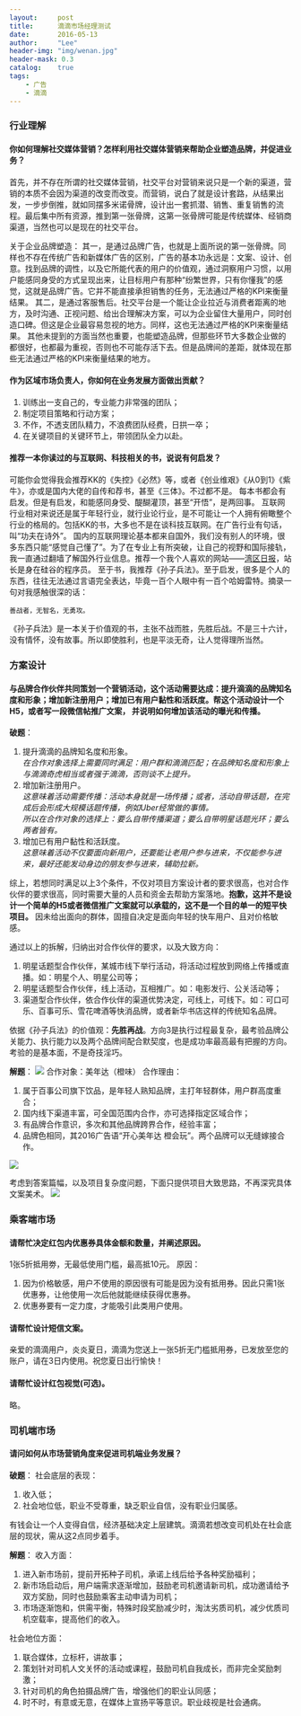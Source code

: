 ```yaml
---
layout:     post
title:      滴滴市场经理测试
date:       2016-05-13
author:     "Lee"
header-img: "img/wenan.jpg"
header-mask: 0.3
catalog:    true
tags:
    - 广告
    - 滴滴
---
```

### 行业理解

#### 你如何理解社交媒体营销？怎样利用社交媒体营销来帮助企业塑造品牌，并促进业务？

首先，并不存在所谓的社交媒体营销，社交平台对营销来说只是一个新的渠道，营销的本质不会因为渠道的改变而改变。而营销，说白了就是设计套路，从结果出发，一步步倒推，就如同摆多米诺骨牌，设计出一套抓潜、销售、重复销售的流程。最后集中所有资源，推到第一张骨牌，这第一张骨牌可能是传统媒体、经销商渠道，当然也可以是现在的社交平台。

关于企业品牌塑造：
其一，是通过品牌广告，也就是上面所说的第一张骨牌。同样也不存在传统广告和新媒体广告的区别，广告的基本功永远是：文案、设计、创意。找到品牌的调性，以及它所能代表的用户的价值观，通过洞察用户习惯，以用户能感同身受的方式呈现出来，让目标用户有那种“纷繁世界，只有你懂我”的感觉，这就是品牌广告。它并不能直接承担销售的任务，无法通过严格的KPI来衡量结果。
其二，是通过客服售后。社交平台是一个能让企业拉近与消费者距离的地方，及时沟通、正视问题、给出合理解决方案，可以为企业留住大量用户，同时创造口碑。但这是企业最容易忽视的地方。同样，这也无法通过严格的KPI来衡量结果。
其他未提到的方面当然也重要，也能塑造品牌，但那些环节大多数企业做的都很好，也都最为重视，否则也不可能存活下去。但是品牌间的差距，就体现在那些无法通过严格的KPI来衡量结果的地方。

#### 作为区域市场负责人，你如何在业务发展方面做出贡献？
1. 训练出一支自己的，专业能力非常强的团队；
2. 制定项目策略和行动方案；
3. 不作，不透支团队精力，不浪费团队经费，日拱一卒；
4. 在关键项目的关键环节上，带领团队全力以赴。

#### 推荐一本你读过的与互联网、科技相关的书，说说有何启发？
可能你会觉得我会推荐KK的《失控》《必然》等，或者《创业维艰》《从0到1》《紫牛》，亦或是国内大佬的自传和荐书，甚至《三体》。不过都不是。
每本书都会有启发。但是有启发，和能感同身受、醍醐灌顶，甚至“开悟”，是两回事。
互联网行业相对来说还是属于年轻行业，就行业论行业，是不可能让一个人拥有俯瞰整个行业的格局的。包括KK的书，大多也不是在谈科技互联网。在广告行业有句话，叫“功夫在诗外”。
国内的互联网理论基本都来自国外，我们没有别人的环境，很多东西只能“感觉自己懂了”。为了在专业上有所突破，让自己的视野和国际接轨，我一直通过翻墙了解国外行业信息。推荐一个我个人喜欢的网站——[湾区日报](https://wanqu.co/)，站长是身在硅谷的程序员。
至于书，我推荐《孙子兵法》。至于启发，很多是个人的东西，往往无法通过言语完全表达，毕竟一百个人眼中有一百个哈姆雷特。摘录一句对我感触很深的话：
```
善战者，无智名，无勇攻。
```
《孙子兵法》是一本关于价值观的书，主张不战而胜，先胜后战。不是三十六计，没有情怀，没有故事。所以即使胜利，也是平淡无奇，让人觉得理所当然。

### 方案设计

#### 与品牌合作伙伴共同策划一个营销活动，这个活动需要达成：提升滴滴的品牌知名度和形象；增加新注册用户；增加已有用户黏性和活跃度。帮这个活动设计一个H5，或者写一段微信帖推广文案， 并说明如何增加该活动的曝光和传播。

**破题**：
1. 提升滴滴的品牌知名度和形象。  
*在合作对象选择上需要同时满足：用户群和滴滴匹配；在品牌知名度和形象上与滴滴奇虎相当或者强于滴滴，否则谈不上提升。*
2. 增加新注册用户。  
*这意味着活动需要传播：活动本身就是一场传播；或者，活动自带话题，在完成后会形成大规模话题传播，例如Uber经常做的事情。  
所以在合作对象的选择上：要么自带传播渠道；要么自带明星话题光环；要么两者皆有。*
3. 增加已有用户黏性和活跃度。  
*这意味着活动不仅要面向新用户，还要能让老用户参与进来，不仅能参与进来，最好还能发动身边的朋友参与进来，辅助拉新。*

综上，若想同时满足以上3个条件，不仅对项目方案设计者的要求很高，也对合作伙伴的要求很高，同时需要大量的人员和资金去帮助方案落地。**抱歉，这并不是设计一个简单的H5或者微信推广文案就可以承载的，这不是一个目的单一的短平快项目。** 因未给出面向的群体，固擅自决定是面向年轻的快车用户、且对价格敏感。

通过以上的拆解，归纳出对合作伙伴的要求，以及大致方向：
1. 明星话题型合作伙伴，某城市线下举行活动，将活动过程放到网络上传播或直播。如：明星个人、明星公司等；
2. 明星话题型合作伙伴，线上活动，互相推广。如：电影发行、公关活动等；
3. 渠道型合作伙伴，依合作伙伴的渠道优势决定，可线上，可线下。如：可口可乐、百事可乐、雪花啤酒等快消品牌，或者新华书店这样的传统知名品牌。

依据《孙子兵法》的价值观：**先胜再战**。方向3是执行过程最复杂，最考验品牌公关能力、执行能力以及两个品牌间配合默契度，也是成功率最高最有把握的方向。考验的是基本面，不是奇技淫巧。

**解题**：
![](http://ww2.sinaimg.cn/large/a7456b5egw1f3t4lsugjwj20h803lweu.jpg)
合作对象：美年达（橙味）
合作理由：
1. 属于百事公司旗下饮品，是年轻人熟知品牌，主打年轻群体，用户群高度重合；
2. 国内线下渠道丰富，可全国范围内合作，亦可选择指定区域合作；
3. 有品牌合作意识，多次和其他品牌跨界合作，经验丰富；
4. 品牌色相同，其2016广告语“开心美年达 橙会玩”。两个品牌可以无缝嫁接合作。

![](http://ww4.sinaimg.cn/large/a7456b5egw1f3t53x6quoj20ei0cwq5e.jpg)

考虑到答案篇幅，以及项目复杂度问题，下面只提供项目大致思路，不再深究具体文案美术。
![](http://ww4.sinaimg.cn/large/a7456b5egw1f3t698baxnj21kw0fb762.jpg)

### 乘客端市场

#### 请帮忙决定红包内优惠券具体金额和数量，并阐述原因。

1张5折抵用劵，无最低使用门槛，最高抵10元。
原因：
1. 因为价格敏感，用户不使用的原因很有可能是因为没有抵用券。因此只需1张优惠券，让他使用一次后他就能继续获得优惠券。
2. 优惠券要有一定力度，才能吸引此类用户使用。

#### 请帮忙设计短信文案。

亲爱的滴滴用户，炎炎夏日，滴滴为您送上一张5折无门槛抵用券，已发放至您的账户，请在3日内使用。祝您夏日出行愉快！

#### 请帮忙设计红包视觉(可选)。

略。

### 司机端市场

#### 请问如何从市场营销角度来促进司机端业务发展？

**破题**：
社会底层的表现：
1. 收入低；
2. 社会地位低，职业不受尊重，缺乏职业自信，没有职业归属感。

有钱会让一个人变得自信，经济基础决定上层建筑。滴滴若想改变司机处在社会底层的现状，需从这2点同步着手。

**解题**：
收入方面：
1. 进入新市场前，提前开拓种子司机，承诺上线后给予各种奖励福利；
2. 新市场启动后，用户端需求逐渐增加，鼓励老司机邀请新司机，成功邀请给予双方奖励，同时也鼓励乘客主动申请为司机；
3. 市场逐渐饱和，供需平衡，特殊时段奖励减少时，淘汰劣质司机，减少优质司机空载率，提高他们的收入。

社会地位方面：
1. 联合媒体，立标杆，讲故事；
2. 策划针对司机人文关怀的活动或课程，鼓励司机自我成长，而非完全奖励刺激；
3. 针对司机的角色拍摄品牌广告，增强他们的职业认同感；
4. 时不时，有意或无意，在媒体上宣扬平等意识。职业歧视是社会通病。
